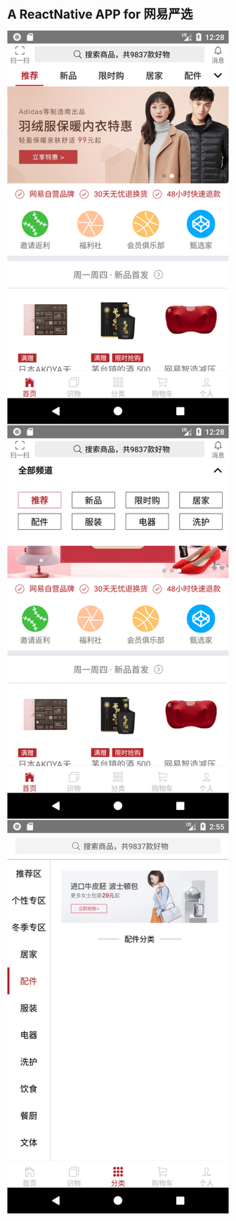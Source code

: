 # A ReactNative APP for 网易严选


![index](http://github.com/uyi0518/YanxuanApp/raw/master/Screenshot/1.png)
![index](http://github.com/uyi0518/YanxuanApp/raw/master/Screenshot/2.png)
![index](http://github.com/uyi0518/YanxuanApp/raw/master/Screenshot/3.png)

